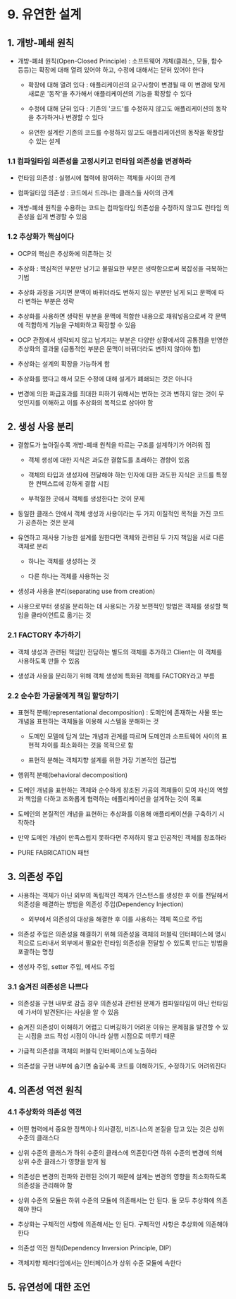# 9. 유연한 설계


## 1. 개방-폐쇄 원칙

- 개방-폐쇄 원칙(Open-Closed Principle) : 소프트웨어 개체(클래스, 모듈, 함수 등등)는 확장에 대해 열려 있어야 하고, 수정에 대해서는 닫혀 있어야 한다

    - 확장에 대해 열려 있다 : 애플리케이션의 요구사항이 변경될 때 이 변경에 맞게 새로운 '동작'을 추가해서 애플리케이션의 기능을 확장할 수 있다

    - 수정에 대해 닫혀 있다 : 기존의 '코드'를 수정하지 않고도 애플리케이션의 동작을 추가하거나 변경할 수 있다

    - 유연한 설계란 기존의 코드를 수정하지 않고도 애플리케이션의 동작을 확장할 수 있는 설계

### 1.1 컴파일타임 의존성을 고정시키고 런타임 의존성을 변경하라

- 런타임 의존성 : 실행시에 협력에 참여하는 객체들 사이의 관계

- 컴파일타임 의존성 : 코드에서 드러나는 클래스들 사이의 관계

- 개방-폐쇄 원칙을 수용하는 코드는 컴파일타임 의존성을 수정하지 않고도 런타임 의존성을 쉽게 변경할 수 있음

### 1.2 추상화가 핵심이다

- OCP의 핵심은 추상화에 의존하는 것

- 추상화 : 핵심적인 부분만 남기고 불필요한 부분은 생략함으로써 복잡성을 극복하는 기법

- 추상화 과정을 거치면 문맥이 바뀌더라도 변하지 않는 부분만 남게 되고 문맥에 따라 변하는 부분은 생략
    
- 추상화를 사용하면 생략된 부분을 문맥에 적합한 내용으로 채워넣음으로써 각 문맥에 적합하게 기능을 구체화하고 확장할 수 있음

- OCP 관점에서 생략되지 않고 남겨지는 부분은 다양한 상황에서의 공통점을 반영한 추상화의 결과물 (공통적인 부분은 문맥이 바뀌더라도 변하지 않아야 함)

- 추상화는 설계의 확장을 가능하게 함

- 추상화를 했다고 해서 모든 수정에 대해 설게가 폐쇄되는 것은 아니다

- 변경에 의한 파급효과를 최대한 피하기 위해서는 변하는 것과 변하지 않는 것이 무엇인지를 이해하고 이를 추상화의 목적으로 삼아야 함


## 2. 생성 사용 분리

- 결합도가 높아질수록 개방-폐쇄 원칙을 따르는 구조를 설계하기가 어려워 짐

    - 객체 생성에 대한 지식은 과도한 결합도를 초래하는 경향이 있음

    - 객체의 타입과 생성자에 전달해야 하는 인자에 대한 과도한 지식은 코드를 특정한 컨텍스트에 강하게 결합 시킴

    - 부적절한 곳에서 객체를 생성한다는 것이 문제

- 동일한 클래스 안에서 객체 생성과 사용이라는 두 가지 이질적인 목적을 가진 코드가 공존하는 것은 문제

- 유연하고 재사용 가능한 설계를 원한다면 객체와 관련된 두 가지 책임을 서로 다른 객체로 분리

    - 하나는 객체를 생성하는 것

    - 다른 하나는 객체를 사용하는 것

- 생성과 사용을 분리(separating use from creation)

- 사용으로부터 생성을 분리하는 데 사용되는 가장 보편적인 방법은 객체를 생성할 책임을 클라이언트로 옮기는 것

### 2.1 FACTORY 추가하기

- 객체 생성과 관련된 책임만 전담하는 별도의 객체를 추가하고 Client는 이 객체를 사용하도록 만들 수 있음

- 생성과 사용을 분리하기 위해 객체 생성에 특화된 객체를 FACTORY라고 부름

### 2.2 순수한 가공물에게 책임 할당하기

- 표현적 분해(representational decomposition) : 도메인에 존재하는 사물 또는 개념을 표현하는 객체들을 이용해 시스템을 분해하는 것

    - 도메인 모델에 담겨 있는 개념과 관계를 따르며 도메인과 소프트웨어 사이의 표현적 차이를 최소화하는 것을 목적으로 함

    - 표현적 분해는 객체지향 설계를 위한 가장 기본적인 접근법

- 행위적 분해(behavioral decomposition)

- 도메인 개념을 표현하는 객체와 순수하게 창조된 가공의 객체들이 모여 자신의 역할과 책임을 다하고 조화롭게 협력하는 애플리케이션을 설게하는 것이 목표

- 도메인의 본질적인 개념을 표현하는 추상화를 이용해 애플리케이션을 구축하기 시작하라

- 만약 도메인 개념이 만족스럽지 못하다면 주저하지 말고 인공적인 객체를 창조하라

- PURE FABRICATION 패턴


## 3. 의존성 주입

- 사용하는 객체가 아닌 외부의 독립적인 객체가 인스턴스를 생성한 후 이를 전달해서 의존성을 해결하는 방법을 의존성 주입(Dependency Injection)

    - 외부에서 의존성의 대상을 해결한 후 이를 사용하는 객체 쪽으로 주입

- 의존성 주입은 의존성을 해결하기 위해 의존성을 객체의 퍼블릭 인터페이스에 명시적으로 드러내서 외부에서 필요한 런타임 의존성을 전달할 수 있도록 만드는 방법을 포괄하는 명칭

- 생성자 주입, setter 주입, 메서드 주입

### 3.1 숨겨진 의존성은 나쁘다

- 의존성을 구현 내부로 감출 경우 의존성과 관련된 문제가 컴파일타임이 아닌 런타임에 가서야 발견된다는 사실을 알 수 있음

- 숨겨진 의존성이 이해하기 어렵고 디버깅하기 어려운 이유는 문제점을 발견할 수 있는 시점을 코드 작성 시점이 아니라 실행 시점으로 미루기 때문

- 가급적 의존성을 객체의 퍼블릭 인터페이스에 노출하라

- 의존성을 구현 내부에 숨기면 숨길수록 코드를 이해하기도, 수정하기도 어려워진다

## 4. 의존성 역전 원칙

### 4.1 추상화와 의존성 역전

- 어떤 협력에서 중요한 정책이나 의사결정, 비즈니스의 본질을 담고 있는 것은 상위 수준의 클래스다

- 상위 수준의 클래스가 하위 수준의 클래스에 의존한다면 하위 수준의 변경에 의해 상위 수준 클래스가 영향을 받게 됨

- 의존성은 변경의 전파와 관련된 것이기 때문에 설계는 변경의 영향을 최소화하도록 의존성을 관리해야 함

- 상위 수준의 모듈은 하위 수준의 모듈에 의존해서는 안 된다. 둘 모두 추상화에 의존해야 한다

- 추상화는 구체적인 사항에 의존해서는 안 된다. 구체적인 사항은 추상화에 의존해야 한다

- 의존성 역전 원칙(Dependency Inversion Principle, DIP)

- 객체지향 패러다임에서는 인터페이스가 상위 수준 모듈에 속한다



## 5. 유연성에 대한 조언

